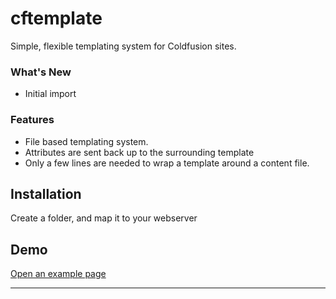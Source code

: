 # cftemplate

Simple, flexible templating system for Coldfusion sites.

### What's New
* Initial import

### Features

* File based templating system.
* Attributes are sent back up to the surrounding template
* Only a few lines are needed to wrap a template around a content file.

## Installation
Create a folder, and map it to your webserver

## Demo ##
[Open an example page](http://home.brontojoris.com/Code/CFTemplate/using-template-a.cfm)


- - -